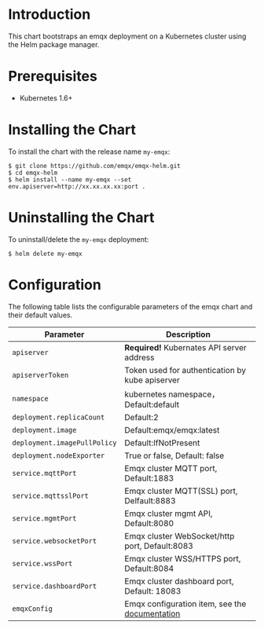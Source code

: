 # Introduction
This chart bootstraps an emqx deployment on a Kubernetes cluster using the Helm package manager.

# Prerequisites
+ Kubernetes 1.6+

# Installing the Chart
To install the chart with the release name `my-emqx`:
```
$ git clone https://github.com/emqx/emqx-helm.git
$ cd emqx-helm
$ helm install --name my-emqx --set env.apiserver=http://xx.xx.xx.xx:port .
```

# Uninstalling the Chart
To uninstall/delete the `my-emqx` deployment:
```
$ helm delete my-emqx
```

# Configuration
The following table lists the configurable parameters of the emqx chart and their default values.

| Parameter  | Description |
| ---        |  ---        |
| `apiserver`  | **Required!** Kubernates API server address |
| `apiserverToken` | Token used for authentication by kube apiserver |
| `namespace`  | kubernetes namespace， Default:default |
| `deployment.replicaCount` |  Default:2 |
| `deployment.image` | Default:emqx/emqx:latest  |
| `deployment.imagePullPolicy`  | Default:IfNotPresent  |
| `deployment.nodeExporter` | True or false, Default: false |
| `service.mqttPort`  | Emqx cluster MQTT port, Default:1883  |
| `service.mqttsslPort` | Emqx cluster MQTT(SSL) port, Delfault:8883  |
| `service.mgmtPort`  | Emqx cluster mgmt API, Default:8080  |
| `service.websocketPort`  | Emqx cluster WebSocket/http port, Default:8083  |
| `service.wssPort`  | Emqx cluster WSS/HTTPS port, Default:8084  |
| `service.dashboardPort` | Emqx cluster dashboard port, Default: 18083 |
| `emqxConfig` | Emqx configuration item, see the [documentation](https://github.com/emqx/emqx-docker#emq-x-configuration) |
